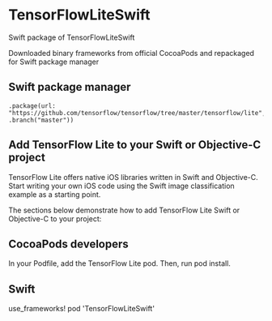 # TensorFlowLiteSwift

Swift package of TensorFlowLiteSwift

Downloaded binary frameworks from official CocoaPods and repackaged for Swift package manager

## Swift package manager

```
.package(url: "https://github.com/tensorflow/tensorflow/tree/master/tensorflow/lite", .branch("master"))
```

## Add TensorFlow Lite to your Swift or Objective-C project

TensorFlow Lite offers native iOS libraries written in Swift and Objective-C. Start writing your own iOS code using the Swift image classification example as a starting point.

The sections below demonstrate how to add TensorFlow Lite Swift or Objective-C to your project:

## CocoaPods developers
In your Podfile, add the TensorFlow Lite pod. Then, run pod install.

## Swift
use_frameworks!
pod 'TensorFlowLiteSwift'

